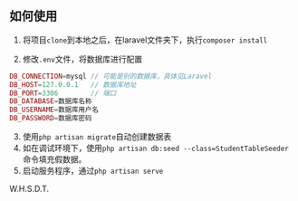 ##  如何使用

1. 将项目`clone`到本地之后，在laravel文件夹下，执行`composer install`

2. 修改`.env`文件，将数据库进行配置

```php
DB_CONNECTION=mysql // 可能是别的数据库，具体见Laravel
DB_HOST=127.0.0.1 	// 数据库地址
DB_PORT=3306 		// 端口
DB_DATABASE=数据库名称
DB_USERNAME=数据库用户名
DB_PASSWORD=数据库密码
```

3. 使用`php artisan migrate`自动创建数据表
4. 如在调试环境下，使用`php artisan db:seed --class=StudentTableSeeder`命令填充假数据。
5. 启动服务程序，通过`php artisan serve`



W.H.S.D.T.